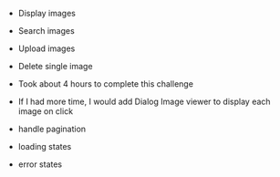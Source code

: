 - Display images
- Search images
- Upload images
- Delete single image

- Took about 4 hours to complete this challenge
- If I had more time, I would add Dialog Image viewer to display each image on click
- handle pagination
- loading states
- error states
